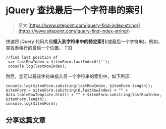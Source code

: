 # jQuery 查找最后一个字符串的索引

> 原文:[https://www.sitepoint.com/jquery-find-index-string/](https://www.sitepoint.com/jquery-find-index-string/)

快速将 jQuery 代码片段**插入到字符串中的特定索引**(或最后一个字符串)。例如，查找表格行的最后一个位置。
T3】

```
//find last position of 
 var lastRowIndex = $itemForm.lastIndexOf('');
 console.log(lastRowIndex);
```

然后，您可以将该字符串插入另一个字符串的索引中，如下所示:

```
console.log($itemForm.substring(lastRowIndex, $itemForm.length));
$itemForm = $itemForm.substring(0,lastRowIndex) + "" + data.tableRowTemplate.html() + "" + $itemForm.substring(lastRowIndex, $itemForm.length);
console.log($itemForm);
```

## 分享这篇文章